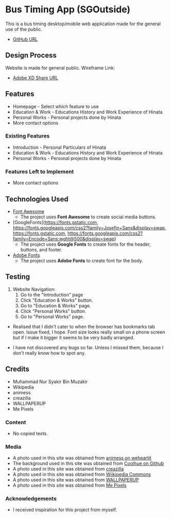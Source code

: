 # Bus Timing App (SGOutside)

This is a bus timing desktop/mobile web application made for the general use of the public.
- [GitHub URL]()
## Design Process

Website is made for general public.
Wireframe Link:
- [Adobe XD Share URL](https://xd.adobe.com/view/0db824d2-6211-46e1-b163-0dd5f1206b8e-58eb/)

## Features

- Homepage - Select which feature to use
- Education & Work - Educations History and Work Experience of Hinata
- Personal Works - Personal projects done by Hinata
- More contact options
 
### Existing Features
- Introduction - Personal Particulars of Hinata
- Education & Work - Educations History and Work Experience of Hinata
- Personal Works - Personal projects done by Hinata
### Features Left to Implement
- More contact options

## Technologies Used

- [Font Awesome](https://cdnjs.cloudflare.com/ajax/libs/font-awesome/4.7.0/css/font-awesome.min.css)
    - The project uses **Font Awesome** to create social media buttons.
- [GoogleFonts](https://fonts.gstatic.com, https://fonts.googleapis.com/css2?family=Josefin+Sans&display=swap, https://fonts.gstatic.com, https://fonts.googleapis.com/css2?family=Encode+Sans:wght@500&display=swap)
    - The project uses **Google Fonts** to create fonts for the header, buttons, and footer.
- [Adobe Fonts](https://use.typekit.net/xdd7oep.css)
    - The project uses **Adobe Fonts** to create font for the body.

## Testing
1. Website Navigation:
    1. Go to the "Introduction" page
    2. Click "Education & Works" button.
    3. Go to "Education & Works" page.
    4. Click "Personal Works" button.
    5. Go to "Personal Works" page.

- Realised that I didn't cater to when the browser has bookmarks tab open. Issue fixed, I hope. Font size looks really small on a phone screen but if I make it bigger it seems to be very badly arranged. 

- I have not discovered any bugs so far. Unless I missed them, because I don't really know how to spot any.
## Credits
- Muhammad Nur Syakir Bin Muzakir
- Wikipedia
- animess
- creazilla
- WALLPAPERUP
- Me Pixels
### Content
- No copied texts.

### Media
- A photo used in this site was obtained from [animess on weheartit](https://weheartit.com/entry/163728038)
- The background used in this site was obtained from [Coolhue on Github](https://webkul.github.io/coolhue/)
- A photo used in this site was obtained from [creazilla](https://creazilla.com/nodes/64310-low-poly-man-3d-model)
- A photo used in this site was obtained from [Wiikipedia Commons](https://commons.wikimedia.org/wiki/File:3D_model_of_Excalibur_Morgan_(Fate_stay_night)_2019-11-12.png)
- A photo used in this site was obtained from [WALLPAPERUP](https://www.wallpaperup.com/1048473/Sword_Art_Online_(62).html)
- A photo used in this site was obtained from [Me Pixels](https://www.mepixels.com/photo/anime-gamer-girl-793)
### Acknowledgements

- I received inspiration for this project from myself.
